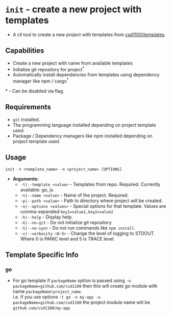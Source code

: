 # `init` - create a new project with templates

- A cli tool to create a new project with templates from
  [csd1100/templates](https://github.com/csd1100/templates).

## Capabilities

- Create a new project with name from available templates
- Initialize git repository for project<sup>\*</sup>
- Automatically install dependencies from templates using dependency manager
  like npm / cargo<sup>\*</sup>

\* - Can be disabled via flag.

## Requirements

- `git` installed.
- The programming language installed depending on project template used.
- Package / Dependency managers like npm installed depending on project template
  used.

## Usage

`init -t <template_name> -n <project_name> [OPTIONS]`

- **Arguments:**
  - `-t|--template <value>` - Templates from repo. Required. Currently available:
    go, js.
  - `-n|--name <value>` - Name of the project. Required.
  - `-p|--path <value>` - Path to directory where project will be created.
  - `-o|--options <values>` - Special options for that template.
    Values are comma-separated `key1=value1,key2=value2`
  - `-h|--help` - Display help.
  - `-G|--no-git` - Do not initialize git repository
  - `-S|--no-sync` - Do not run commands like `npm install`.
  - `-v|--verbosity <0-5>` - Change the level of logging to STDOUT.  
    Where 0 is PANIC level and 5 is TRACE level.

## Template Specific Info

### go

- For go template if `packageName` option is passed using `-o packageName=github.com/csd1100`
  then this will create go module with name `packageName\project_name`.  
   i.e. if you use options `-t go -n my-app -o packageName=github.com/csd1100`
  the project module name will be `github.com/csd1100/my-app`
